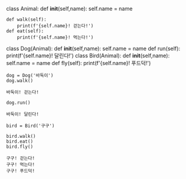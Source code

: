 class Animal:
    def __init__(self,name):
        self.name = name
    

```
def walk(self):
    print(f'{self.name}! 걷는다!')
def eat(self):
    print(f'{self.name}! 먹는다!')
```


class Dog(Animal):
    def __init__(self,name):
        self.name = name
    def run(self):
        print(f'{self.name}! 달린다!')
class Bird(Animal):
    def __init__(self,name):
        self.name = name
    def fly(self):
        print(f'{self.name}! 푸드덕!')

```
dog = Dog('바둑이')
dog.walk()
```

```
바둑이! 걷는다!
```

```
dog.run()
```

```
바둑이! 달린다!
```

```
bird = Bird('구구')
```

```
bird.walk()
bird.eat()
bird.fly()
```

```
구구! 걷는다!
구구! 먹는다!
구구! 푸드덕!
```